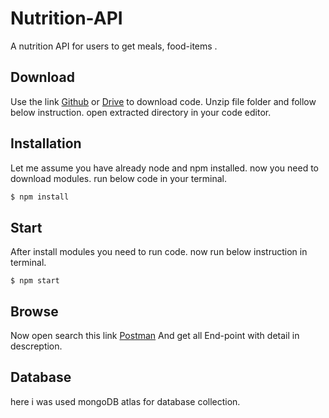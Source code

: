 # Nutrition-API
A nutrition API for users to get meals, food-items .
## Download
Use the link [Github](https://github.com/dkmali3055/Nutrition-API.git) or [Drive]() to download code. Unzip file folder and follow below instruction. open extracted directory in your code editor.

## Installation
Let me assume you have already node and npm installed. now you need to download modules. run below code in your terminal.

```bash
$ npm install
```

## Start
After install modules you need to run code. now run below instruction in terminal.
```
$ npm start
```

## Browse
Now open search this link [Postman](https://www.getpostman.com/collections/503ca890f186e16dc065) And get all End-point with detail in descreption.

## Database
here i was used mongoDB atlas for database collection.
